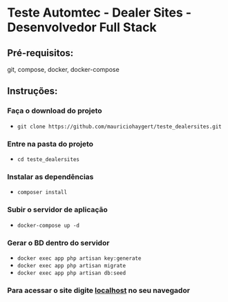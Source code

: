 # Teste Automtec - Dealer Sites - Desenvolvedor Full Stack

## Pré-requisitos:

git, compose, docker, docker-compose

## Instruções:

### Faça o download do projeto
- ``git clone https://github.com/mauriciohaygert/teste_dealersites.git``
### Entre na pasta do projeto
- ``cd teste_dealersites``
### Instalar as dependências
- ``composer install``
### Subir o servidor de aplicação
- ``docker-compose up -d``
### Gerar o BD dentro do servidor
- ``docker exec app php artisan key:generate``
- ``docker exec app php artisan migrate``
- ``docker exec app php artisan db:seed``

### Para acessar o site digite [localhost](http://localhost) no seu navegador
